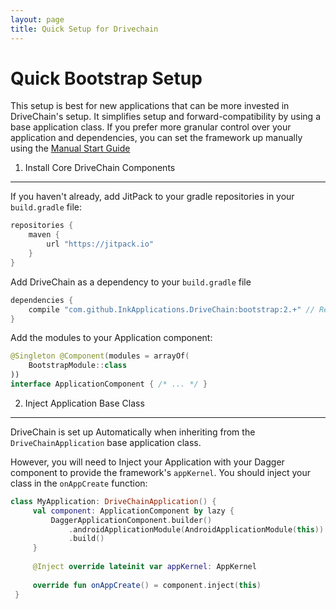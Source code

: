 ```yaml
---
layout: page
title: Quick Setup for Drivechain
---
```


Quick Bootstrap Setup
=====================

This setup is best for new applications that can be more invested
in DriveChain's setup. It simplifies setup and forward-compatibility 
by using a base application class. If you prefer more granular control
over your application and dependencies, you can set the framework
up manually using the [Manual Start Guide]

[Manual Start Guide]:/manual-app-setup 

1) Install Core DriveChain Components
-------------------------------------

If you haven't already, add JitPack to your gradle repositories in your `build.gradle` file:

```gradle
repositories {
    maven {
        url "https://jitpack.io"
    }
}
```

Add DriveChain as a dependency to your `build.gradle` file

```gradle
dependencies {
    compile "com.github.InkApplications.DriveChain:bootstrap:2.+" // Replace with exact version
}
```

Add the modules to your Application component:

```kotlin
@Singleton @Component(modules = arrayOf(
    BootstrapModule::class
))
interface ApplicationComponent { /* ... */ }
```

2) Inject Application Base Class
--------------------------------

DriveChain is set up Automatically when inheriting from the 
`DriveChainApplication` base application class.

However, you will need to Inject your Application with your Dagger
component to provide the framework's `appKernel`.
You should inject your class in the `onAppCreate` function:

```kotlin
class MyApplication: DriveChainApplication() {
     val component: ApplicationComponent by lazy {
         DaggerApplicationComponent.builder()
             .androidApplicationModule(AndroidApplicationModule(this))
             .build()
     }
 
     @Inject override lateinit var appKernel: AppKernel
 
     override fun onAppCreate() = component.inject(this)
 }
```
